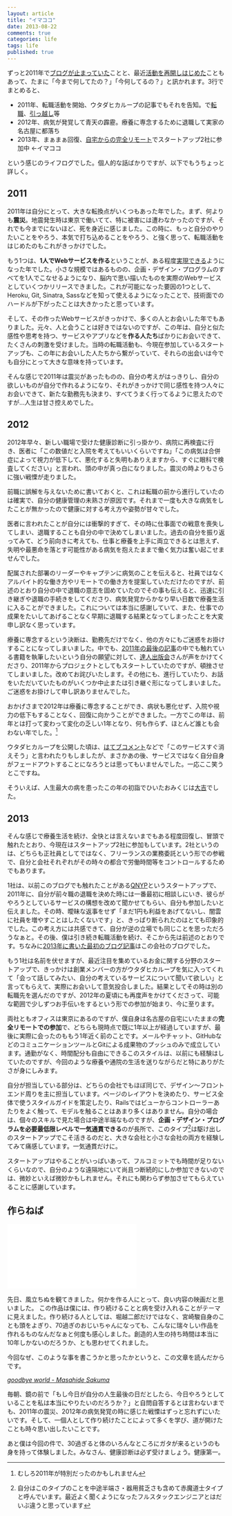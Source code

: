```yaml
---
layout: article
title: "イマココ"
date: 2013-08-22
comments: true
categories: life
tags: life
published: true
---
```


ずっと2011年で[ブログが止まっていた](/2011/08/11/uhloop)ことと、最近[活動を再開しはじめた](/2013/08/07/alfred2-font-awesome-workflow)こともあって、たまに「今まで何してたの？」「今何してるの？」と訊かれます。3行でまとめると、

- 2011年、転職活動を開始、ウタダヒカループの記事でもそれを告知。で[転職](http://instagram.com/p/XpgMn/)、[引っ越し](http://instagram.com/p/RUp_o/)等
- 2012年、病気が発覚して青天の霹靂。療養に専念するために退職して実家の名古屋に都落ち
- 2013年、まぁまぁ回復、[自宅からの完全リモート](http://instagram.com/p/cSHirgFN1M/)でスタートアップ2社に参加中 ←イマココ

という感じのライフログでした。個人的な話ばかりですが、以下でもうちょっと詳しく。

<!-- READMORE -->

## 2011

2011年は自分にとって、大きな転換点がいくつもあった年でした。まず、何よりも**震災**。地震発生時は東京で働いてて、特に被害には遭わなかったのですが、それでも今までにないほど、死を身近に感じました。この時に、もっと自分のやりたいことをやろう、本気で打ち込めることをやろう、と強く思って、転職活動をはじめたのもこれがきっかけでした。

もう1つは、**1人でWebサービスを作る**ということが、ある程度[実現できる](/2011/05/09/ruby-heroku-web-app-development-tips-matome)ようになった年でした。小さな規模ではあるものの、企画・デザイン・プログラムのすべてを1人でこなせるようになり、脳内で思い描いたものを実際のWebサービスとしていくつかリリースできました。これが可能になった要因の1つとして、Heroku, Git, Sinatra, Sassなどを知って使えるようになったことで、技術面でのハードルが下がったことは大きかったと思っています。

そして、その作ったWebサービスがきっかけで、多くの人とお会いした年でもありました。元々、人と会うことは好きではないのですが、この年は、自分と似た感性や思考を持つ、サービスやアプリなどを**作る人たち**ばかりにお会いできて、たくさんの刺激を受けました。当時の転職活動も、今現在参加しているスタートアップも、この年にお会いした人たちから繋がっていて、それらの出会いは今でも自分にとって大きな意味を持っています。

そんな感じで2011年は震災があったものの、自分の考えがはっきりし、自分の欲しいものが自分で作れるようになり、それがきっかけで同じ感性を持つ人々にお会いできて、新たな勤務先も決まり、すべてうまく行ってるように思えたのですが…人生は甘さ控えめでした。

## 2012

2012年早々、新しい職場で受けた健康診断に引っ掛かり、病院に再検査に行き、医者に「この数値だと入院を考えてもいいくらいですね」「この病気は合併症によって視力が低下して、悪化すると失明もありえますから、すぐに眼科で検査してください」と言われ、頭の中が真っ白になりました。震災の時よりもさらに強い戦慄が走りました。

前職に誤解を与えないために書いておくと、これは転職の前から進行していたのは確実で、自分の健康管理の未熟さが原因です。それまで一度も大きな病気をしたことが無かったので健康に対する考え方や姿勢が甘々でした。

医者に言われたことが自分には衝撃的すぎて、その時に仕事面での戦意を喪失してしまい、退職することも自分の中で決めてしまいました。過去の自分を振り返ってみて、どう前向きに考えても、仕事と療養を上手に両立できるとは思えず、失明や最悪命を落とす可能性がある病気を抱えたままで働く気力は奮い起こせませんでした。

配属された部署のリーダーやキャプテンに病気のことを伝えると、社員ではなくアルバイト的な働き方やリモートでの働き方を提案していただけたのですが、前述のとおり自分の中で退職の意志を固めていたのでその事も伝えると、迅速に引き継ぎや退職の手続きをしてくださり、病気発覚からかなり早い日数で療養生活に入ることができました。これについては本当に感謝していて、また、仕事での成果をたいしてあげることなく早期に退職する結果となってしまったことを大変申し訳なく思っています。

療養に専念するという決断は、勤務先だけでなく、他の方々にもご迷惑をお掛けすることになってしまいました。中でも、[2011年の最後の記事](/2011/08/11/uhloop)の中でも触れている書籍を執筆したいという自分の願望に対して、[達人出版会](http://tatsu-zine.com/)さんが声をかけてくださり、2011年からプロジェクトとしてもスタートしていたのですが、頓挫させてしまいました。改めてお詫びいたします。その他にも、進行していたり、お話をいただいていたものがいくつか中止または引き継ぐ形になってしまいました。ご迷惑をお掛けして申し訳ありませんでした。

おかげさまで2012年は療養に専念することができ、病状も悪化せず、入院や視力の低下もすることなく、回復に向かうことができました。一方でこの年は、前年とは打って変わって変化の乏しい1年となり、何も作らず、ほとんど誰とも会わない年でした。[^1]

[^1]: むしろ2011年が特別だったのかもしれません

ウタダヒカループを公開した頃は、[はてブコメント](http://b.hatena.ne.jp/entry/uhloop.com/)などで「このサービスすぐ消えそう」と言われたりもしましたが、まさかあの後、サービスではなく自分自身がフェードアウトすることになろうとは思ってもいませんでした。一応ここ笑うとこですね。

そういえば、人生最大の病を患ったこの年の初詣でひいたおみくじは[大吉](http://instagram.com/p/eGSp_/)でした。

## 2013

そんな感じで療養生活を続け、全快とは言えないまでもある程度回復し、冒頭で触れたとおり、今現在はスタートアップ2社に参加もしています。2社というのは、どちらも正社員としてではなく、フリーランスの業務委託という形での参戦で、自分と会社それぞれがその時々の都合で労働時間等をコントロールするためでもあります。

1社は、以前このブログでも触れたことがある[QNYP](http://about.qnyp.com/)というスタートアップで、2011年に、自分が前々職の退職を決めた時には一番最初に相談しにいき、彼らがやろうとしているサービスの構想を改めて聞かせてもらい、自分も参加したいと伝えました。その時、曖昧な返事をせず「まだ1円も利益をあげてないし、闇雲に社員を増やすことはしたくないです」と、きっぱり断られたのはとても印象的でした。この考え方には共感できて、自分が逆の立場でも同じことを思っただろうなぁと。その後、僕は引き続き転職活動を続け、そこから先は前述のとおりです。ちなみに[2013年に書いた最初のブログ記事](http://blog.qnyp.com/2013/05/28/pull-request-for-github-beginners/)はこの会社のブログでした。

もう1社は名前を伏せますが、最近注目を集めているお金に関する分野のスタートアップで、きっかけは創業メンバーの方がウタダヒカループを気に入ってくれて「会って話してみたい、自分の考えているサービスについて聞いて欲しい」と言ってもらえて、実際にお会いして意気投合しました。結果としてその時は別の転職先を選んだのですが、2012年の夏頃にも再度声をかけてくださって、可能な範囲で少しずつお手伝いをするという形での参加が始まり、今に至ります。

両社ともオフィスは東京にあるのですが、僕自身は名古屋の自宅にいたままの**完全リモートでの参加**で、どちらも現時点で既に1年以上が経過していますが、最後に実際に会ったのももう1年近く前のことです。メールやチャット、GitHubなどのコミュニケーションツールとGitによる成果物のプッシュのみで成立しています。通勤がなく、時間配分も自由にできるこのスタイルは、以前にも経験はしていたのですが、今回のような療養や通院の生活を送りながらだと特にありがたさが身にしみます。

自分が担当している部分は、どちらの会社でもほぼ同じで、デザイン〜フロントエンド周りを主に担当しています。ページのレイアウトを決めたり、サービス全体で使うスタイルガイドを策定したり、Railsではビューからコントローラーあたりをよく触って、モデルを触ることはあまり多くはありません。自分の場合は、個々のスキルで見た場合は中途半端なものですが、**企画・デザイン・プログラムを必要最低限レベルで一気通貫できる**のが長所で、このタイプ[^2]は駆け出しのスタートアップでこそ活きるのだと、大きな会社と小さな会社の両方を経験してみて痛感しています。一気通貫だけに。

[^2]: 自分はこのタイプのことを中途半端さ・器用貧乏さも含めて赤魔道士タイプと呼んでいます。最近よく聞くようになったフルスタックエンジニアとはだいぶ違うと思っています

スタートアップはやることがいっぱいあって、フルコミットでも時間が足りないくらいなので、自分のような遠隔地にいて尚且つ断続的にしか参加できないのでは、微妙といえば微妙かもしれません。それにも関わらず参加させてもらえていることに感謝しています。


## 作らねば

<iframe src="//instagram.com/p/cnx7ZkFNzn/embed/" frameborder="0" scrolling="no" allowtransparency="true"></iframe>

先日、風立ちぬを観てきました。何かを作る人にとって、良い内容の映画だと思いました。
この作品は僕には、作り続けることと病を受け入れることがテーマに見えました。作り続ける人としては、堀越二郎だけではなく、宮崎駿自身のことも頭をよぎり、70過ぎのおじいちゃんになっても、こんなに瑞々しい作品を作れるものなんだなぁと何度も感心しました。創造的人生の持ち時間は本当に10年しかないのだろうか、とも思わせてくれました。

今回なぜ、このような事を書こうかと思ったかというと、この文章を読んだからです。

<cite>[goodbye world - Masahide Sakuma](http://masahidesakuma.net/2013/08/goodbye-world.html)</cite>

毎朝、鏡の前で「もし今日が自分の人生最後の日だとしたら、今日やろうとしていることを私は本当にやりたいのだろうか？」と自問自答するとは言わないまでも、2011年の震災、2012年の病気発覚の時に感じた戦慄はずっと忘れずにいたいです。そして、一個人として作り続けたことによって多くを学び、道が開けたことも時々思い出したいことです。

あと僕は今回の件で、30過ぎると体のいろんなところにガタが来るというのも身を持って体験しました。みなさん、健康診断は必ず受けましょう。健康第一。

